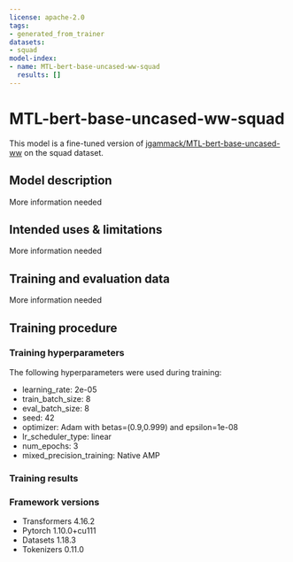 ```yaml
---
license: apache-2.0
tags:
- generated_from_trainer
datasets:
- squad
model-index:
- name: MTL-bert-base-uncased-ww-squad
  results: []
---
```


<!-- This model card has been generated automatically according to the information the Trainer had access to. You
should probably proofread and complete it, then remove this comment. -->

# MTL-bert-base-uncased-ww-squad

This model is a fine-tuned version of [jgammack/MTL-bert-base-uncased-ww](https://huggingface.co/jgammack/MTL-bert-base-uncased-ww) on the squad dataset.

## Model description

More information needed

## Intended uses & limitations

More information needed

## Training and evaluation data

More information needed

## Training procedure

### Training hyperparameters

The following hyperparameters were used during training:
- learning_rate: 2e-05
- train_batch_size: 8
- eval_batch_size: 8
- seed: 42
- optimizer: Adam with betas=(0.9,0.999) and epsilon=1e-08
- lr_scheduler_type: linear
- num_epochs: 3
- mixed_precision_training: Native AMP

### Training results



### Framework versions

- Transformers 4.16.2
- Pytorch 1.10.0+cu111
- Datasets 1.18.3
- Tokenizers 0.11.0

